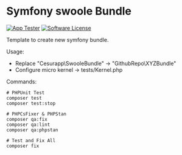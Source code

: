 # Symfony swoole Bundle

[![App Tester](https://github.com/cesurapp/swoole-bundle/actions/workflows/testing.yaml/badge.svg)](https://github.com/cesurapp/swoole-bundle/actions/workflows/testing.yaml)
[![Software License](https://img.shields.io/badge/license-MIT-brightgreen.svg?logo=Unlicense)](LICENSE.md)

Template to create new symfony bundle.

Usage:
* Replace "Cesurapp\SwooleBundle" -> "GithubRepo\XYZBundle"
* Configure micro kernel -> tests/Kernel.php

Commands:
```shell
# PHPUnit Test
composer test
composer test:stop

# PHPCsFixer & PHPStan
composer qa:fix
composer qa:lint
composer qa:phpstan

# Test and Fix All
composer fix
```
